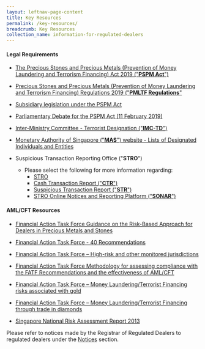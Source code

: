 ```yaml
---
layout: leftnav-page-content
title: Key Resources
permalink: /key-resources/
breadcrumb: Key Resources
collection_name: information-for-regulated-dealers
---
```


#### Legal Requirements

* [The Precious Stones and Precious Metals (Prevention of Money Laundering and Terrorism Financing) Act 2019 ("**PSPM Act**")](https://sso.agc.gov.sg/Act/PSPMPMLTFA2019)

* [Precious Stones and Precious Metals (Prevention of Money Laundering and Terrorism Financing) Regulations 2019 ("**PMLTF Regulations**"](https://sso.agc.gov.sg/SL/PSPMPMLTFA2019-S306-2019?DocDate=20190408)

* [Subsidiary legislation under the PSPM Act](https://sso.agc.gov.sg/Act/PSPMPMLTFA2019?ViewType=Sl)
  
* [Parliamentary Debate for the PSPM Act (11 February 2019)](https://sprs.parl.gov.sg/search/sprs3topic?reportid=bill-349)

* [Inter-Ministry Committee - Terrorist Designation ("**IMC-TD**")](https://www.mha.gov.sg/inter-ministry-committee-terrorist-designation-(imc-td))
  
* [Monetary Authority of Singapore ("**MAS**") website - Lists of Designated Individuals and Entities](https://www.mas.gov.sg/regulation/anti-money-laundering/targeted-financial-sanctions/lists-of-designated-individuals-and-entities)
  
* Suspicious Transaction Reporting Office ("**STRO**")
  * Please select the following for more information regarding:
    * [STRO](https://www.police.gov.sg/about-us/organisational-structure/specialist-staff-departments/commercial-affairs-department/aml-cft/suspicious-transaction-reporting-office)
    * [Cash Transaction Report ("**CTR**")](https://www.police.gov.sg/about-us/organisational-structure/specialist-staff-departments/commercial-affairs-department/aml-cft/suspicious-transaction-reporting-office/cash-transaction-reporting#content)
    * [Suspicious Transaction Report ("**STR**")](https://www.police.gov.sg/about-us/organisational-structure/specialist-staff-departments/commercial-affairs-department/aml-cft/suspicious-transaction-reporting-office/suspicious-transaction-reporting#content)
    * [STRO Online Notices and Reporting Platform ("**SONAR**")](https://www.police.gov.sg/e-services/report/stro-online-notices-and-reporting-platform)

#### AML/CFT Resources

* [Financial Action Task Force Guidance on the Risk-Based Approach for Dealers in Precious Metals and Stones](https://www.fatf-gafi.org/documents/documents/fatfguidanceontherisk-basedapproachfordealersinpreciousmetalsandstones.html)

* [Financial Action Task Force - 40 Recommendations](http://www.fatf-gafi.org/publications/fatfrecommendations/documents/fatf-recommendations.html)

* [Financial Action Task Force – High-risk and other monitored jurisdictions](https://www.fatf-gafi.org/countries/#high-risk)

* [Financial Action Task Force Methodology for assessing compliance with the FATF Recommendations and the effectiveness of AML/CFT](http://www.fatf-gafi.org/publications/mutualevaluations/documents/fatf-methodology.html)

* [Financial Action Task Force – Money Laundering/Terrorist Financing risks associated with gold](https://www.fatf-gafi.org/media/fatf/documents/reports/ML-TF-risks-vulnerabilities-associated-with-gold.pdf)

* [Financial Action Task Force – Money Laundering/Terrorist Financing through trade in diamonds](https://www.fatf-gafi.org/media/fatf/documents/reports/ML-TF-through-trade-in-diamonds.pdf)

* [Singapore National Risk Assessment Report 2013](/images/Singapore%20NRA%20Report%202013_24032015.pdf)

Please refer to notices made by the Registrar of Regulated Dealers to regulated dealers under the [Notices](/news/notices) section.
